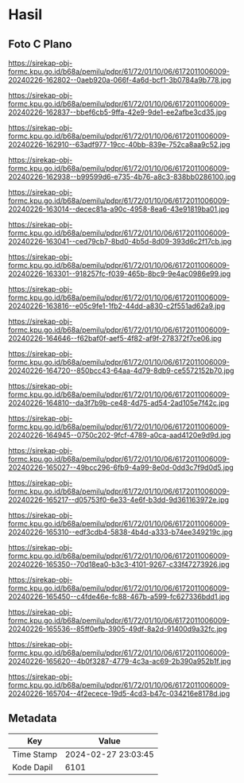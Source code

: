 # Hasil

## Foto C Plano

https://sirekap-obj-formc.kpu.go.id/b68a/pemilu/pdpr/61/72/01/10/06/6172011006009-20240226-162802--0aeb920a-066f-4a6d-bcf1-3b0784a9b778.jpg

https://sirekap-obj-formc.kpu.go.id/b68a/pemilu/pdpr/61/72/01/10/06/6172011006009-20240226-162837--bbef6cb5-9ffa-42e9-9de1-ee2afbe3cd35.jpg

https://sirekap-obj-formc.kpu.go.id/b68a/pemilu/pdpr/61/72/01/10/06/6172011006009-20240226-162910--63adf977-19cc-40bb-839e-752ca8aa9c52.jpg

https://sirekap-obj-formc.kpu.go.id/b68a/pemilu/pdpr/61/72/01/10/06/6172011006009-20240226-162938--b99599d6-e735-4b76-a8c3-838bb0286100.jpg

https://sirekap-obj-formc.kpu.go.id/b68a/pemilu/pdpr/61/72/01/10/06/6172011006009-20240226-163014--decec81a-a90c-4958-8ea6-43e91819ba01.jpg

https://sirekap-obj-formc.kpu.go.id/b68a/pemilu/pdpr/61/72/01/10/06/6172011006009-20240226-163041--ced79cb7-8bd0-4b5d-8d09-393d6c2f17cb.jpg

https://sirekap-obj-formc.kpu.go.id/b68a/pemilu/pdpr/61/72/01/10/06/6172011006009-20240226-163301--918257fc-f039-465b-8bc9-9e4ac0986e99.jpg

https://sirekap-obj-formc.kpu.go.id/b68a/pemilu/pdpr/61/72/01/10/06/6172011006009-20240226-163816--e05c9fe1-1fb2-44dd-a830-c2f551ad62a9.jpg

https://sirekap-obj-formc.kpu.go.id/b68a/pemilu/pdpr/61/72/01/10/06/6172011006009-20240226-164646--f62baf0f-aef5-4f82-af9f-278372f7ce06.jpg

https://sirekap-obj-formc.kpu.go.id/b68a/pemilu/pdpr/61/72/01/10/06/6172011006009-20240226-164720--850bcc43-64aa-4d79-8db9-ce5572152b70.jpg

https://sirekap-obj-formc.kpu.go.id/b68a/pemilu/pdpr/61/72/01/10/06/6172011006009-20240226-164810--da3f7b9b-ce48-4d75-ad54-2ad105e7f42c.jpg

https://sirekap-obj-formc.kpu.go.id/b68a/pemilu/pdpr/61/72/01/10/06/6172011006009-20240226-164945--0750c202-9fcf-4789-a0ca-aad4120e9d9d.jpg

https://sirekap-obj-formc.kpu.go.id/b68a/pemilu/pdpr/61/72/01/10/06/6172011006009-20240226-165027--49bcc296-6fb9-4a99-8e0d-0dd3c7f9d0d5.jpg

https://sirekap-obj-formc.kpu.go.id/b68a/pemilu/pdpr/61/72/01/10/06/6172011006009-20240226-165217--d05753f0-6e33-4e6f-b3dd-9d361163972e.jpg

https://sirekap-obj-formc.kpu.go.id/b68a/pemilu/pdpr/61/72/01/10/06/6172011006009-20240226-165310--edf3cdb4-5838-4b4d-a333-b74ee349219c.jpg

https://sirekap-obj-formc.kpu.go.id/b68a/pemilu/pdpr/61/72/01/10/06/6172011006009-20240226-165350--70d18ea0-b3c3-4101-9267-c33f47273926.jpg

https://sirekap-obj-formc.kpu.go.id/b68a/pemilu/pdpr/61/72/01/10/06/6172011006009-20240226-165450--c4fde46e-fc88-467b-a599-fc627336bdd1.jpg

https://sirekap-obj-formc.kpu.go.id/b68a/pemilu/pdpr/61/72/01/10/06/6172011006009-20240226-165536--85ff0efb-3905-49df-8a2d-91400d9a32fc.jpg

https://sirekap-obj-formc.kpu.go.id/b68a/pemilu/pdpr/61/72/01/10/06/6172011006009-20240226-165620--4b0f3287-4779-4c3a-ac69-2b390a952b1f.jpg

https://sirekap-obj-formc.kpu.go.id/b68a/pemilu/pdpr/61/72/01/10/06/6172011006009-20240226-165704--4f2ecece-19d5-4cd3-b47c-034216e8178d.jpg


## Metadata

| Key        | Value               |
| ---------- | ------------------- |
| Time Stamp | 2024-02-27 23:03:45 |
| Kode Dapil | 6101                |



